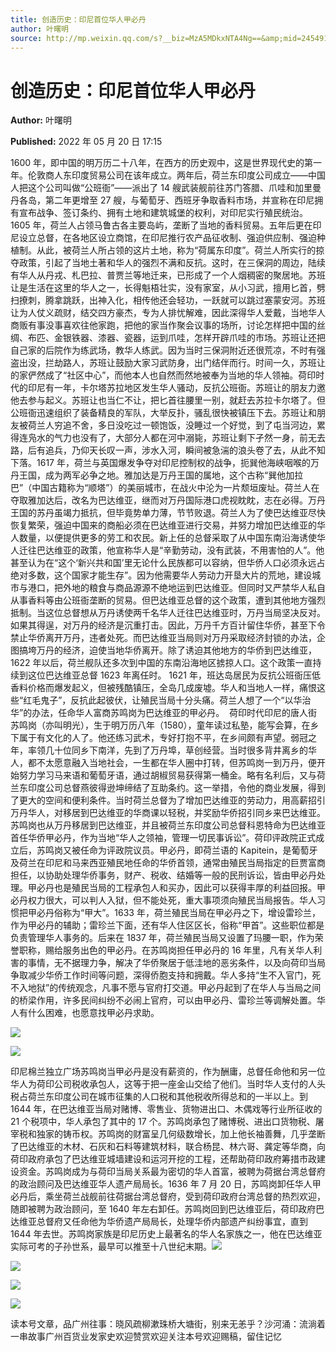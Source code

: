 ```yaml
---
title: 创造历史：印尼首位华人甲必丹
author: 叶曙明
source: http://mp.weixin.qq.com/s?__biz=MzA5MDkxNTA4Ng==&amp;mid=2454912257&amp;idx=1&amp;sn=f11941cd6d10261a8d56e37a68d83c7b&amp;chksm=87a23560b0d5bc76f0c19ed99b7ae07463cdd448dc399d7bc2a5fa3a97e8ad83010a80a9b578#rd
---
```


# 创造历史：印尼首位华人甲必丹

**Author:** 叶曙明

**Published:** 2022 年 05 月 20 日 17:15

1600 年，即中国的明万历二十八年，在西方的历史观中，这是世界现代史的第一年。伦敦商人东印度贸易公司在该年成立。两年后，荷兰东印度公司成立——中国人把这个公司叫做“公班衙”——派出了 14 艘武装舰前往苏门答腊、爪哇和加里曼丹各岛，第二年更增至 27 艘，与葡萄牙、西班牙争取香料市场，并宣称在印尼拥有宣布战争、签订条约、拥有土地和建筑城堡的权利，对印尼实行殖民统治。1605 年，荷兰人占领马鲁古各主要岛屿，垄断了当地的香料贸易。五年后更在印尼设立总督，在各地区设立商馆，在印尼推行农产品征收制、强迫供应制、强迫种植制。从此，被荷兰人所占领的这片土地，称为“荷属东印度”。荷兰人所实行的掠夺政策，引起了当地土著和华人的强烈不满和反抗。这时，在三保洞的周边，陆续有华人从丹戎、札巴拉、普贾兰等地迁来，已形成了一个人烟稠密的聚居地。苏班让是生活在这里的华人之一，长得魁梧壮实，没有家室，从小习武，擅用匕首，劈扫撩刺，腾拿跳跃，出神入化，相传他还会轻功，一跃就可以跳过塞蒙安河。苏班让为人仗义疏财，结交四方豪杰，专为人排忧解难，因此深得华人爱戴，当地华人商贩有事没事喜欢往他家跑，把他的家当作聚会议事的场所，讨论怎样把中国的丝绸、布匹、金银铁器、漆器、瓷器，运到爪哇，怎样开辟爪哇的市场。苏班让还把自己家的后院作为练武场，教华人练武。因为当时三保洞附近还很荒凉，不时有强盗出没，拦劫路人，苏班让鼓励大家习武防身，出门结伴而行。时间一久，苏班让的家俨然成了“社区中心”，而他本人也自然而然地被奉为当地的华人领袖。荷印时代的印尼有一年，卡尔塔苏拉地区发生华人骚动，反抗公班衙。苏班让的朋友力邀他去参与起义。苏班让也当仁不让，把匕首往腰里一别，就赶去苏拉卡尔塔了。但公班衙迅速组织了装备精良的军队，大举反扑，骚乱很快被镇压下去。苏班让和朋友被荷兰人穷追不舍，多日没吃过一顿饱饭，没睡过一个好觉，到了屯当河边，累得连凫水的气力也没有了，大部分人都在河中溺毙，苏班让剩下孑然一身，前无去路，后有追兵，乃仰天长叹一声，涉水入河，瞬间被急湍的浪头卷了去，从此不知下落。1617 年，荷兰与英国爆发争夺对印尼控制权的战争，扼巽他海峡咽喉的万丹王国，成为两军必争之地。雅加达是万丹王国的属地，这个古称“巽他加拉巴”（中国古籍称为“顺塔”）的美丽城市，在战火中沦为一片颓垣废址。荷兰人在夺取雅加达后，改名为巴达维亚，继而对万丹国际港口虎视眈眈，志在必得。万丹王国的苏丹虽竭力抵抗，但毕竟势单力薄，节节败退。荷兰人为了使巴达维亚尽快恢复繁荣，强迫中国来的商船必须在巴达维亚进行交易，并努力增加巴达维亚的华人数量，以便提供更多的劳工和农民。新上任的总督采取了从中国东南沿海诱使华人迁往巴达维亚的政策，他宣称华人是“辛勤劳动，没有武装，不用害怕的人”。他甚至认为在“这个‘新兴共和国’里无论什么民族都可以容纳，但华侨人口必须永远占绝对多数，这个国家才能生存”。因为他需要华人劳动力开垦大片的荒地，建设城市与港口，把外地的粮食与商品源源不绝地运到巴达维亚。但同时又严禁华人私自从事香料等由公班衙垄断的贸易。但巴达维亚总督的这个政策，遭到其他地方强烈抵制。当这位总督想从万丹诱使两千名华人迁往巴达维亚时，万丹当局坚决反对。如果其得逞，对万丹的经济是沉重打击。因此，万丹千方百计留住华侨，甚至下令禁止华侨离开万丹，违者处死。而巴达维亚当局则对万丹采取经济封锁的办法，企图搞垮万丹的经济，迫使当地华侨离开。除了诱迫其他地方的华侨到巴达维亚，1622 年以后，荷兰舰队还多次到中国的东南沿海地区掳掠人口。这个政策一直持续到这位巴达维亚总督 1623 年离任时。 1621 年，班达岛居民为反抗公班衙压低香料价格而爆发起义，但被残酷镇压，全岛几成废墟。华人和当地人一样，痛恨这些“红毛鬼子”，反抗此起彼伏，让殖民当局十分头痛。荷兰人想了一个“以华治华”的办法，任命华人富商苏鸣岗为巴达维亚的甲必丹。  荷印时代印尼的唐人街苏鸣岗（亦叫明光），生于明万历八年（1580），童年读过私塾，能写会算，在乡下属于有文化的人了。他还练习武术，专好打抱不平，在乡间颇有声望。弱冠之年，率领几十位同乡下南洋，先到了万丹埠，草创经营。当时很多背井离乡的华人，都不太愿意融入当地社会，一生都在华人圈中打转，但苏鸣岗一到万丹，便开始努力学习马来语和葡萄牙语，通过胡椒贸易获得第一桶金。略有名利后，又与荷兰东印度公司总督燕彼得逊坤缔结了互助条约。这一举措，令他的商业发展，得到了更大的空间和便利条件。当时荷兰总督为了增加巴达维亚的劳动力，用高薪招引万丹华人，对移居到巴达维亚的华商课以轻税，并奖励华侨招引同乡来巴达维亚。苏鸣岗也从万丹移居到巴达维亚，并且被荷兰东印度公司总督科恩特命为巴达维亚首任华侨甲必丹，作为当地“华人之领袖，管理一切民事诉讼”。荷印评政院正式成立后，苏鸣岗又被任命为评政院议员。甲必丹，即荷兰语的 Kapitein，是葡萄牙及荷兰在印尼和马来西亚殖民地任命的华侨首领，通常由殖民当局指定的巨贾富商担任，以协助处理华侨事务，财产、税收、结婚等一般的民刑诉讼，皆由甲必丹处理。甲必丹也是殖民当局的工程承包人和买办，因此可以获得丰厚的利益回报。甲必丹权力很大，可以判人入狱，但不能处死，重大事项须向殖民当局报告。华人习惯把甲必丹俗称为“甲大”。1633 年，荷兰殖民当局在甲必丹之下，增设雷珍兰，作为甲必丹的辅助；雷珍兰下面，还有华人住区区长，俗称“甲首”。这些职位都是负责管理华人事务的。后来在 1837 年，荷兰殖民当局又设置了玛腰一职，作为荣誉职称，赐给服务出色的甲必丹。在苏鸣岗担任甲必丹的 16 年里，凡有关华人利害的事情，无不据理力争，解决了华侨聚居于低洼地的恶劣条件，以及向荷印当局争取减少华侨工作时间等问题，深得侨胞支持和拥戴。华人多持“生不入官门，死不入地狱”的传统观念，凡事不愿与官府打交道。甲必丹起到了在华人与当局之间的桥梁作用，许多民间纠纷不必闹上官府，可以由甲必丹、雷珍兰等调解处置。华人有什么困难，也愿意找甲必丹求助。

![](https://mmbiz.qpic.cn/mmbiz_jpg/PJWG74pLsMYA4RmQP6X0pHLDibSPwPiahyFL98yeJNiaxIovEwcMg25MoQ9NTN4KAz74FbCiaAXX1A1vxls3m1Cic7A/640)

![](https://mmbiz.qpic.cn/mmbiz_png/Ljib4So7yuWhoMXQpz7G8s5Ichm41TOo2nib05xqUVeweIEM7ElEevBeYSZiciaurCJ8uKe5I1uMq6CZe62voxY7pA/640?wx_fmt=png)

印尼棉兰独立广场苏鸣岗当甲必丹是没有薪资的，作为酬庸，总督任命他和另一位华人为荷印公司税收承包人，这等于把一座金山交给了他们。当时华人支付的人头税占荷兰东印度公司在城市征集的人口税和其他税收所得总和的一半以上。到 1644 年，在巴达维亚当局对赌博、零售业、货物进出口、木偶戏等行业所征收的 21 个税项中，华人承包了其中的 17 个。苏鸣岗承包了赌博税、进出口货物税、屠宰税和独家的铸币权。苏鸣岗的财富呈几何级数增长，加上他长袖善舞，几乎垄断了巴达维亚的木材、石灰和石料等建筑材料，联合杨昆、林六哥、龚定等华商，向荷印政府承包了巴达维亚城墙建设和运河开挖的工程，还帮助荷印政府筹措市政建设资金。苏鸣岗成为与荷印当局关系最为密切的华人首富，被聘为荷据台湾总督府的政治顾问及巴达维亚华人遗产局局长。1636 年 7 月 20 日，苏鸣岗卸任华人甲必丹后，乘坐荷兰战舰前往荷据台湾总督府，受到荷印政府台湾总督的热烈欢迎，随即被聘为政治顾问，至 1640 年左右卸任。苏鸣岗回到巴达维亚后，荷印政府巴达维亚总督府又任命他为华侨遗产局局长，处理华侨内部遗产纠纷事宜，直到 1644 年去世。苏鸣岗家族是印尼历史上最著名的华人名家族之一，他在巴达维亚实际可考的子孙世系，最早可以推至十八世纪末期。![](https://mmbiz.qpic.cn/mmbiz_jpg/PJWG74pLsMYA4RmQP6X0pHLDibSPwPiahyGqj4w4tkPFibx4BlXVTq8ylhnibhbpkQh7tOFapGNtATgDHb3VUzp7Yw/640)

![](https://mmbiz.qpic.cn/mmbiz_png/Ljib4So7yuWj9wtb7lbnqprQub5sJtNy0DFVZ02hvg0zqUObxkzCdVZdI2yffMjFTt7p84OyWTiaJNnjM2TgWWPw/640?wx_fmt=png)

![](https://mmbiz.qpic.cn/mmbiz_jpg/PJWG74pLsMYA4RmQP6X0pHLDibSPwPiahyyD3Tq3gNbo6aF96OqL7jDl6ECsvv9hSiaibiajnx19dSd7AYKNFnz4FVA/640)

![](https://mmbiz.qpic.cn/mmbiz_png/Ljib4So7yuWj9wtb7lbnqprQub5sJtNy0DFVZ02hvg0zqUObxkzCdVZdI2yffMjFTt7p84OyWTiaJNnjM2TgWWPw/640?wx_fmt=png)

读本号文章，品广州往事：晓风疏柳漱珠桥大塘街，别来无恙乎？沙河涌：流淌着一串故事广州百货业发家史欢迎赞赏欢迎关注本号欢迎赐稿，留住记忆
